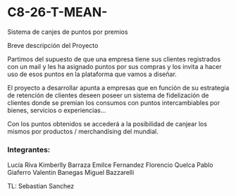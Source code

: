 # C8-26-T-MEAN-
Sistema de canjes de puntos por premios

Breve descripción del Proyecto

Partimos del supuesto de que una empresa tiene sus clientes registrados con un mail y les ha asignado puntos por sus compras y los invita a hacer uso de esos puntos en la plataforma que vamos a diseñar.

El proyecto a desarrollar apunta a empresas que en función de su estrategia de retención de clientes deseen poseer un sistema de fidelización de clientes donde se premian los consumos con puntos intercambiables por bienes, servicios o experiencias…

Con los puntos obtenidos se accederá a la posibilidad de canjear los mismos por productos / merchandising del mundial.


### Integrantes:
Lucía Riva 
Kimberlly Barraza
Emilce Fernandez
Florencio Quelca
Pablo Giaferro
Valentin Banegas
Miguel Bazzarelli

TL: Sebastian Sanchez
